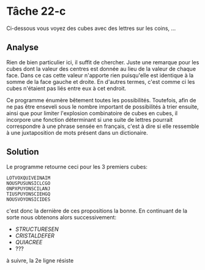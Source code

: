 # Tâche 22-c

Ci-dessous vous voyez des cubes avec des lettres sur les coins, ...

## Analyse

Rien de bien particulier ici, il suffit de chercher. Juste une remarque pour les cubes dont la valeur des centres est donnée au lieu de la valeur de chaque face. Dans ce cas cette valeur n'apporte rien puisqu'elle est identique à la somme de la face gauche et droite. En d'autres termes, c'est comme ci les cubes n'étaient pas liés entre eux à cet endroit.

Ce programme énumère bêtement toutes les possibilités. Toutefois, afin de ne pas être enseveli sous le nombre important de possibilités à trier ensuite, ainsi que pour limiter l'explosion combinatoire de cubes en cubes, il incorpore une fonction déterminant si une suite de lettres pourrait correspondre à une phrase sensée en français, c'est à dire si elle ressemble à une juxtaposition de mots présent dans un dictionaire.

## Solution

Le programme retourne ceci pour les 3 premiers cubes:

```
LOTVOXQUIVEINAIM
NOUSPUSUNSICLCGO
ONPXPUYONSCILANJ
TIUSPUYONSCIEHGQ
NOUSVOYONSICIDES
```

c'est donc la dernière de ces propositions la bonne. En continuant de la sorte nous obtenons alors successivement:

* *STRUCTURESEN*
* *CRISTALDEFER*
* *QUIACREE*
* ???

à suivre, la 2e ligne résiste
